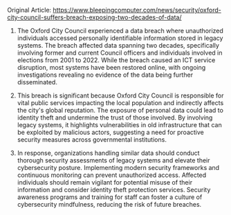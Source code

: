 Original Article: https://www.bleepingcomputer.com/news/security/oxford-city-council-suffers-breach-exposing-two-decades-of-data/

1) The Oxford City Council experienced a data breach where unauthorized individuals accessed personally identifiable information stored in legacy systems. The breach affected data spanning two decades, specifically involving former and current Council officers and individuals involved in elections from 2001 to 2022. While the breach caused an ICT service disruption, most systems have been restored online, with ongoing investigations revealing no evidence of the data being further disseminated.

2) This breach is significant because Oxford City Council is responsible for vital public services impacting the local population and indirectly affects the city's global reputation. The exposure of personal data could lead to identity theft and undermine the trust of those involved. By involving legacy systems, it highlights vulnerabilities in old infrastructure that can be exploited by malicious actors, suggesting a need for proactive security measures across governmental institutions.

3) In response, organizations handling similar data should conduct thorough security assessments of legacy systems and elevate their cybersecurity posture. Implementing modern security frameworks and continuous monitoring can prevent unauthorized access. Affected individuals should remain vigilant for potential misuse of their information and consider identity theft protection services. Security awareness programs and training for staff can foster a culture of cybersecurity mindfulness, reducing the risk of future breaches.